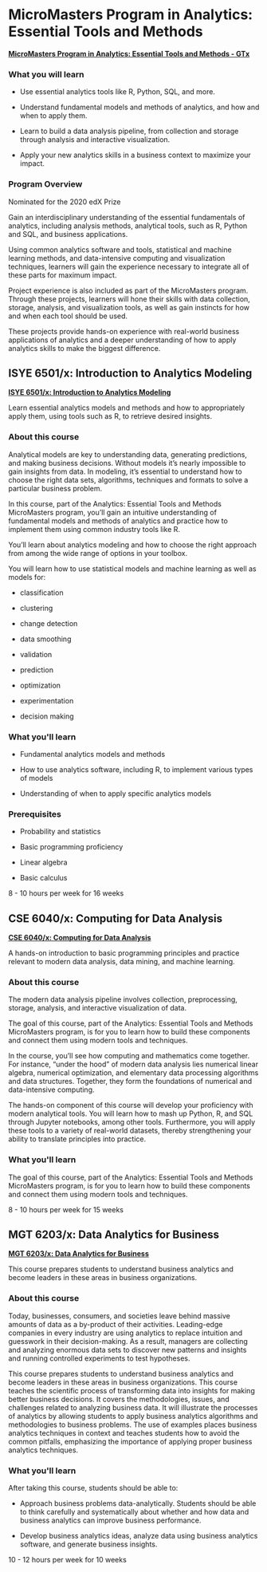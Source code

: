 # MicroMasters Program in Analytics: Essential Tools and Methods

**[MicroMasters Program in Analytics: Essential Tools and Methods - GTx](https://www.edx.org/micromasters/gtx-analytics-essential-tools-and-methods "Program Description")**

### What you will learn

  - Use essential analytics tools like R, Python, SQL, and more.

  - Understand fundamental models and methods of analytics, and how and when to apply them.

  - Learn to build a data analysis pipeline, from collection and storage through analysis and interactive visualization.

  - Apply your new analytics skills in a business context to maximize your impact.

### Program Overview

Nominated for the 2020 edX Prize

Gain an interdisciplinary understanding of the essential fundamentals of analytics, including analysis methods, analytical tools, such as R, Python and SQL, and business applications.

Using common analytics software and tools, statistical and machine learning methods, and data-intensive computing and visualization techniques, learners will gain the experience necessary to integrate all of these parts for maximum impact.

Project experience is also included as part of the MicroMasters program. Through these projects, learners will hone their skills with data collection, storage, analysis, and visualization tools, as well as gain instincts for how and when each tool should be used.

These projects provide hands-on experience with real-world business applications of analytics and a deeper understanding of how to apply analytics skills to make the biggest difference.

## ISYE 6501/x: Introduction to Analytics Modeling

**[ISYE 6501/x: Introduction to Analytics Modeling](https://www.edx.org/course/introduction-to-analytics-modeling "Course Description")**

Learn essential analytics models and methods and how to appropriately apply them, using tools such as R, to retrieve desired insights.

### About this course

Analytical models are key to understanding data, generating predictions, and making business decisions. Without models it’s nearly impossible to gain insights from data. In modeling, it’s essential to understand how to choose the right data sets, algorithms, techniques and formats to solve a particular business problem.

In this course, part of the Analytics: Essential Tools and Methods MicroMasters program, you’ll gain an intuitive understanding of fundamental models and methods of analytics and practice how to implement them using common industry tools like R.

You’ll learn about analytics modeling and how to choose the right approach from among the wide range of options in your toolbox.

You will learn how to use statistical models and machine learning as well as models for:

  - classification

  - clustering

  - change detection

  - data smoothing

  - validation

  - prediction

  - optimization

  - experimentation

  - decision making

### What you'll learn

  - Fundamental analytics models and methods

  - How to use analytics software, including R, to implement various types of models

  - Understanding of when to apply specific analytics models

### Prerequisites

  - Probability and statistics

  - Basic programming proficiency

  - Linear algebra

  - Basic calculus

8 - 10 hours per week for 16 weeks

## CSE 6040/x: Computing for Data Analysis

**[CSE 6040/x: Computing for Data Analysis](https://www.edx.org/course/computing-for-data-analysis "Course Description")**

A hands-on introduction to basic programming principles and practice relevant to modern data analysis, data mining, and machine learning.

### About this course

The modern data analysis pipeline involves collection, preprocessing, storage, analysis, and interactive visualization of data.

The goal of this course, part of the Analytics: Essential Tools and Methods MicroMasters program, is for you to learn how to build these components and connect them using modern tools and techniques.

In the course, you’ll see how computing and mathematics come together. For instance, “under the hood” of modern data analysis lies numerical linear algebra, numerical optimization, and elementary data processing algorithms and data structures. Together, they form the foundations of numerical and data-intensive computing.

The hands-on component of this course will develop your proficiency with modern analytical tools. You will learn how to mash up Python, R, and SQL through Jupyter notebooks, among other tools. Furthermore, you will apply these tools to a variety of real-world datasets, thereby strengthening your ability to translate principles into practice.

### What you'll learn

The goal of this course, part of the Analytics: Essential Tools and Methods MicroMasters program, is for you to learn how to build these components and connect them using modern tools and techniques.

8 - 10 hours per week for 15 weeks

## MGT 6203/x: Data Analytics for Business

**[MGT 6203/x: Data Analytics for Business](https://www.edx.org/course/data-analytics-for-business "Course Description")**

This course prepares students to understand business analytics and become leaders in these areas in business organizations.

### About this course

Today, businesses, consumers, and societies leave behind massive amounts of data as a by-product of their activities. Leading-edge companies in every industry are using analytics to replace intuition and guesswork in their decision-making. As a result, managers are collecting and analyzing enormous data sets to discover new patterns and insights and running controlled experiments to test hypotheses.

This course prepares students to understand business analytics and become leaders in these areas in business organizations. This course teaches the scientific process of transforming data into insights for making better business decisions. It covers the methodologies, issues, and challenges related to analyzing business data. It will illustrate the processes of analytics by allowing students to apply business analytics algorithms and methodologies to business problems. The use of examples places business analytics techniques in context and teaches students how to avoid the common pitfalls, emphasizing the importance of applying proper business analytics techniques.

### What you'll learn

After taking this course, students should be able to:

  - Approach business problems data-analytically. Students should be able to think carefully and systematically about whether and how data and business analytics can improve business performance.

  - Develop business analytics ideas, analyze data using business analytics software, and generate business insights.

10 - 12 hours per week for 10 weeks
